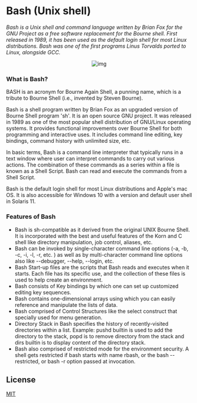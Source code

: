 # Bash (Unix shell)

_Bash is a Unix shell and command language written by Brian Fox for the GNU Project as a free software replacement for the Bourne shell. First released in 1989, it has been used as the default login shell for most Linux distributions. Bash was one of the first programs Linus Torvalds ported to Linux, alongside GCC._

<p align="center">
  <img src="https://upload.wikimedia.org/wikipedia/commons/8/82/Gnu-bash-logo.svg" alt="img" />
</p>


### What is Bash?

BASH is an acronym for Bourne Again Shell, a punning name, which is a tribute to Bourne Shell (i.e., invented by Steven Bourne).

Bash is a shell program written by Brian Fox as an upgraded version of Bourne Shell program 'sh'. It is an open source GNU project. It was released in 1989 as one of the most popular shell distribution of GNU/Linux operating systems. It provides functional improvements over Bourne Shell for both programming and interactive uses. It includes command line editing, key bindings, command history with unlimited size, etc.

In basic terms, Bash is a command line interpreter that typically runs in a text window where user can interpret commands to carry out various actions. The combination of these commands as a series within a file is known as a Shell Script. Bash can read and execute the commands from a Shell Script.

Bash is the default login shell for most Linux distributions and Apple's mac OS. It is also accessible for Windows 10 with a version and default user shell in Solaris 11.

### Features of Bash
- Bash is sh-compatible as it derived from the original UNIX Bourne Shell. It is incorporated with the best and useful features of the Korn and C shell like directory manipulation, job control, aliases, etc.
- Bash can be invoked by single-character command line options (-a, -b, -c, -i, -l, -r, etc. ) as well as by multi-character command line options also like --debugger, --help, --login, etc.
- Bash Start-up files are the scripts that Bash reads and executes when it starts. Each file has its specific use, and the collection of these files is used to help create an environment.
- Bash consists of Key bindings by which one can set up customized editing key sequences.
- Bash contains one-dimensional arrays using which you can easily reference and manipulate the lists of data.
- Bash comprised of Control Structures like the select construct that specially used for menu generation.
- Directory Stack in Bash specifies the history of recently-visited directories within a list. Example: pushd builtin is used to add the directory to the stack, popd is to remove directory from the stack and dirs builtin is to display content of the directory stack.
- Bash also comprised of restricted mode for the environment security. A shell gets restricted if bash starts with name rbash, or the bash --restricted, or bash -r option passed at invocation.



## License

[MIT](https://choosealicense.com/licenses/mit/)


